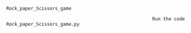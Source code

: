                                                           Rock_paper_Scissors_game
                                                          
                                                          Run the code Rock_paper_Scissors_game.py
